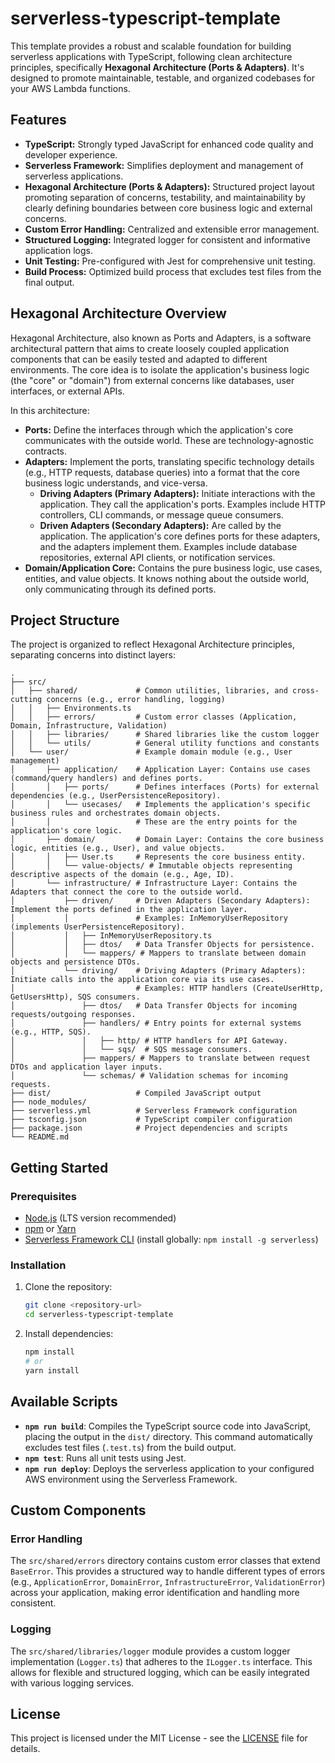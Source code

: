 # serverless-typescript-template

This template provides a robust and scalable foundation for building serverless applications with TypeScript, following clean architecture principles, specifically **Hexagonal Architecture (Ports & Adapters)**. It's designed to promote maintainable, testable, and organized codebases for your AWS Lambda functions.

## Features

*   **TypeScript:** Strongly typed JavaScript for enhanced code quality and developer experience.
*   **Serverless Framework:** Simplifies deployment and management of serverless applications.
*   **Hexagonal Architecture (Ports & Adapters):** Structured project layout promoting separation of concerns, testability, and maintainability by clearly defining boundaries between core business logic and external concerns.
*   **Custom Error Handling:** Centralized and extensible error management.
*   **Structured Logging:** Integrated logger for consistent and informative application logs.
*   **Unit Testing:** Pre-configured with Jest for comprehensive unit testing.
*   **Build Process:** Optimized build process that excludes test files from the final output.

## Hexagonal Architecture Overview

Hexagonal Architecture, also known as Ports and Adapters, is a software architectural pattern that aims to create loosely coupled application components that can be easily tested and adapted to different environments. The core idea is to isolate the application's business logic (the "core" or "domain") from external concerns like databases, user interfaces, or external APIs.

In this architecture:

*   **Ports:** Define the interfaces through which the application's core communicates with the outside world. These are technology-agnostic contracts.
*   **Adapters:** Implement the ports, translating specific technology details (e.g., HTTP requests, database queries) into a format that the core business logic understands, and vice-versa.
    *   **Driving Adapters (Primary Adapters):** Initiate interactions with the application. They call the application's ports. Examples include HTTP controllers, CLI commands, or message queue consumers.
    *   **Driven Adapters (Secondary Adapters):** Are called by the application. The application's core defines ports for these adapters, and the adapters implement them. Examples include database repositories, external API clients, or notification services.
*   **Domain/Application Core:** Contains the pure business logic, use cases, entities, and value objects. It knows nothing about the outside world, only communicating through its defined ports.

## Project Structure

The project is organized to reflect Hexagonal Architecture principles, separating concerns into distinct layers:

```
.
├── src/
│   ├── shared/             # Common utilities, libraries, and cross-cutting concerns (e.g., error handling, logging)
│   │   ├── Environments.ts
│   │   ├── errors/         # Custom error classes (Application, Domain, Infrastructure, Validation)
│   │   ├── libraries/      # Shared libraries like the custom logger
│   │   └── utils/          # General utility functions and constants
│   └── user/               # Example domain module (e.g., User management)
│       ├── application/    # Application Layer: Contains use cases (command/query handlers) and defines ports.
│       │   ├── ports/      # Defines interfaces (Ports) for external dependencies (e.g., UserPersistenceRepository).
│       │   └── usecases/   # Implements the application's specific business rules and orchestrates domain objects.
│       │                   # These are the entry points for the application's core logic.
│       ├── domain/         # Domain Layer: Contains the core business logic, entities (e.g., User), and value objects.
│       │   ├── User.ts     # Represents the core business entity.
│       │   └── value-objects/ # Immutable objects representing descriptive aspects of the domain (e.g., Age, ID).
│       └── infrastructure/ # Infrastructure Layer: Contains the Adapters that connect the core to the outside world.
│           ├── driven/     # Driven Adapters (Secondary Adapters): Implement the ports defined in the application layer.
│           │               # Examples: InMemoryUserRepository (implements UserPersistenceRepository).
│           │   ├── InMemoryUserRepository.ts
│           │   ├── dtos/   # Data Transfer Objects for persistence.
│           │   └── mappers/ # Mappers to translate between domain objects and persistence DTOs.
│           └── driving/    # Driving Adapters (Primary Adapters): Initiate calls into the application core via its use cases.
│                           # Examples: HTTP handlers (CreateUserHttp, GetUsersHttp), SQS consumers.
│               ├── dtos/   # Data Transfer Objects for incoming requests/outgoing responses.
│               ├── handlers/ # Entry points for external systems (e.g., HTTP, SQS).
│               │   ├── http/ # HTTP handlers for API Gateway.
│               │   └── sqs/  # SQS message consumers.
│               ├── mappers/ # Mappers to translate between request DTOs and application layer inputs.
│               └── schemas/ # Validation schemas for incoming requests.
├── dist/                   # Compiled JavaScript output
├── node_modules/
├── serverless.yml          # Serverless Framework configuration
├── tsconfig.json           # TypeScript compiler configuration
├── package.json            # Project dependencies and scripts
└── README.md
```

## Getting Started

### Prerequisites

*   [Node.js](https://nodejs.org/en/) (LTS version recommended)
*   [npm](https://www.npmjs.com/) or [Yarn](https://yarnpkg.com/)
*   [Serverless Framework CLI](https://www.serverless.com/framework/docs/getting-started) (install globally: `npm install -g serverless`)

### Installation

1.  Clone the repository:
    ```bash
    git clone <repository-url>
    cd serverless-typescript-template
    ```
2.  Install dependencies:
    ```bash
    npm install
    # or
    yarn install
    ```

## Available Scripts

*   **`npm run build`**: Compiles the TypeScript source code into JavaScript, placing the output in the `dist/` directory. This command automatically excludes test files (`.test.ts`) from the build output.
*   **`npm test`**: Runs all unit tests using Jest.
*   **`npm run deploy`**: Deploys the serverless application to your configured AWS environment using the Serverless Framework.

## Custom Components

### Error Handling

The `src/shared/errors` directory contains custom error classes that extend `BaseError`. This provides a structured way to handle different types of errors (e.g., `ApplicationError`, `DomainError`, `InfrastructureError`, `ValidationError`) across your application, making error identification and handling more consistent.

### Logging

The `src/shared/libraries/logger` module provides a custom logger implementation (`Logger.ts`) that adheres to the `ILogger.ts` interface. This allows for flexible and structured logging, which can be easily integrated with various logging services.

## License

This project is licensed under the MIT License - see the [LICENSE](LICENSE) file for details.